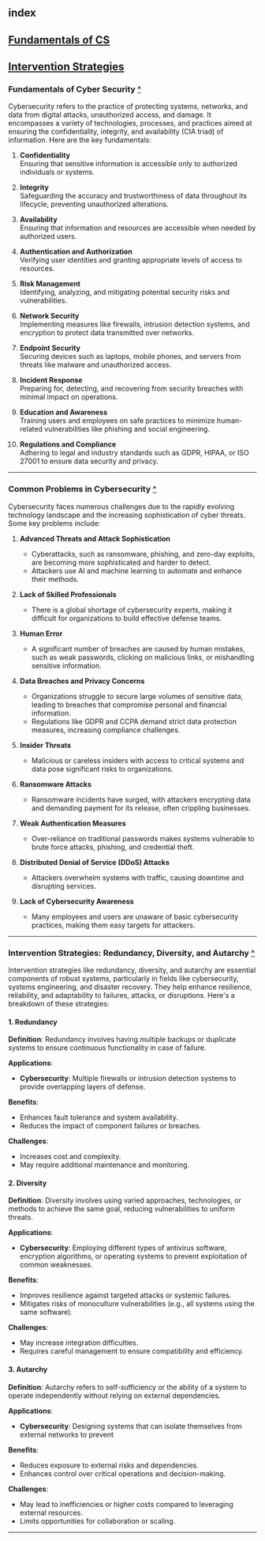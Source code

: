 ## index

## [Fundamentals of CS ](#fundamentals-of-cyber-security)
## [Intervention Strategies](#intervention-strategies-redundancy-diversity-and-autarchy)



### Fundamentals of Cyber Security [^](#index)

Cybersecurity refers to the practice of protecting systems, networks, and data from digital attacks, unauthorized access, and damage. It encompasses a variety of technologies, processes, and practices aimed at ensuring the confidentiality, integrity, and availability (CIA triad) of information. Here are the key fundamentals:  

1. **Confidentiality**  
   Ensuring that sensitive information is accessible only to authorized individuals or systems.

2. **Integrity**  
   Safeguarding the accuracy and trustworthiness of data throughout its lifecycle, preventing unauthorized alterations.

3. **Availability**  
   Ensuring that information and resources are accessible when needed by authorized users.

4. **Authentication and Authorization**  
   Verifying user identities and granting appropriate levels of access to resources.

5. **Risk Management**  
   Identifying, analyzing, and mitigating potential security risks and vulnerabilities.

6. **Network Security**  
   Implementing measures like firewalls, intrusion detection systems, and encryption to protect data transmitted over networks.

7. **Endpoint Security**  
   Securing devices such as laptops, mobile phones, and servers from threats like malware and unauthorized access.

8. **Incident Response**  
   Preparing for, detecting, and recovering from security breaches with minimal impact on operations.

9. **Education and Awareness**  
   Training users and employees on safe practices to minimize human-related vulnerabilities like phishing and social engineering.

10. **Regulations and Compliance**  
    Adhering to legal and industry standards such as GDPR, HIPAA, or ISO 27001 to ensure data security and privacy.

---

### Common Problems in Cybersecurity  [^](#index)

Cybersecurity faces numerous challenges due to the rapidly evolving technology landscape and the increasing sophistication of cyber threats. Some key problems include:  

1. **Advanced Threats and Attack Sophistication**  
   - Cyberattacks, such as ransomware, phishing, and zero-day exploits, are becoming more sophisticated and harder to detect.  
   - Attackers use AI and machine learning to automate and enhance their methods.

2. **Lack of Skilled Professionals**  
   - There is a global shortage of cybersecurity experts, making it difficult for organizations to build effective defense teams.

3. **Human Error**  
   - A significant number of breaches are caused by human mistakes, such as weak passwords, clicking on malicious links, or mishandling sensitive information.

4. **Data Breaches and Privacy Concerns**  
   - Organizations struggle to secure large volumes of sensitive data, leading to breaches that compromise personal and financial information.  
   - Regulations like GDPR and CCPA demand strict data protection measures, increasing compliance challenges.

5. **Insider Threats**  
   - Malicious or careless insiders with access to critical systems and data pose significant risks to organizations.

6. **Ransomware Attacks**  
   - Ransomware incidents have surged, with attackers encrypting data and demanding payment for its release, often crippling businesses.

7. **Weak Authentication Measures**  
   - Over-reliance on traditional passwords makes systems vulnerable to brute force attacks, phishing, and credential theft.


8. **Distributed Denial of Service (DDoS) Attacks**  
    - Attackers overwhelm systems with traffic, causing downtime and disrupting services.

9. **Lack of Cybersecurity Awareness**  
    - Many employees and users are unaware of basic cybersecurity practices, making them easy targets for attackers.

---

### Intervention Strategies: Redundancy, Diversity, and Autarchy [^](#index)

Intervention strategies like redundancy, diversity, and autarchy are essential components of robust systems, particularly in fields like cybersecurity, systems engineering, and disaster recovery. They help enhance resilience, reliability, and adaptability to failures, attacks, or disruptions. Here's a breakdown of these strategies:  


#### 1. **Redundancy**  
   **Definition**: Redundancy involves having multiple backups or duplicate systems to ensure continuous functionality in case of failure.  

   **Applications**:  
   - **Cybersecurity**: Multiple firewalls or intrusion detection systems to provide overlapping layers of defense.  

   **Benefits**:  
   - Enhances fault tolerance and system availability.  
   - Reduces the impact of component failures or breaches.  

   **Challenges**:  
   - Increases cost and complexity.  
   - May require additional maintenance and monitoring.


#### 2. **Diversity**  
   **Definition**: Diversity involves using varied approaches, technologies, or methods to achieve the same goal, reducing vulnerabilities to uniform threats.  

   **Applications**:  
   - **Cybersecurity**: Employing different types of antivirus software, encryption algorithms, or operating systems to prevent exploitation of common weaknesses.  

   **Benefits**:  
   - Improves resilience against targeted attacks or systemic failures.  
   - Mitigates risks of monoculture vulnerabilities (e.g., all systems using the same software).  

   **Challenges**:  
   - May increase integration difficulties.  
   - Requires careful management to ensure compatibility and efficiency.



#### 3. **Autarchy**  
   **Definition**: Autarchy refers to self-sufficiency or the ability of a system to operate independently without relying on external dependencies.  

   **Applications**:  
   - **Cybersecurity**: Designing systems that can isolate themselves from external networks to prevent 

   **Benefits**:  
   - Reduces exposure to external risks and dependencies.  
   - Enhances control over critical operations and decision-making.  

   **Challenges**:  
   - May lead to inefficiencies or higher costs compared to leveraging external resources.  
   - Limits opportunities for collaboration or scaling.

---

